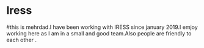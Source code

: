 # Iress
#this is mehrdad.I have been working with IRESS since january 2019.I emjoy working here as I am in a small and good team.Also people are friendly to each other .
